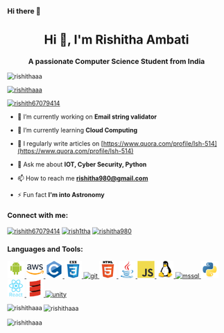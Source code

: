 ### Hi there 👋

<h1 align="center">Hi 👋, I'm Rishitha Ambati</h1>
<h3 align="center">A passionate Computer Science Student from India</h3>

<p align="left"> <img src="https://komarev.com/ghpvc/?username=rishithaaa&label=Profile%20views&color=0e75b6&style=flat" alt="rishithaaa" /> </p>

<p align="left"> <a href="https://github.com/ryo-ma/github-profile-trophy"><img src="https://github-profile-trophy.vercel.app/?username=rishithaaa" alt="rishithaaa" /></a> </p>

<p align="left"> <a href="https://twitter.com/rishith67079414" target="blank"><img src="https://img.shields.io/twitter/follow/rishith67079414?logo=twitter&style=for-the-badge" alt="rishith67079414" /></a> </p>

- 🔭 I’m currently working on **Email string validator**

- 🌱 I’m currently learning **Cloud Computing**

- 📝 I regularly write articles on [https://www.quora.com/profile/Ish-514](https://www.quora.com/profile/Ish-514)

- 💬 Ask me about **IOT, Cyber Security, Python**

- 📫 How to reach me **rishitha980@gmail.com**

- ⚡ Fun fact **I'm into Astronomy**

<h3 align="left">Connect with me:</h3>
<p align="left">
<a href="https://twitter.com/rishith67079414" target="blank"><img align="center" src="https://raw.githubusercontent.com/rahuldkjain/github-profile-readme-generator/master/src/images/icons/Social/twitter.svg" alt="rishith67079414" height="30" width="40" /></a>
<a href="https://instagram.com/rish1tha" target="blank"><img align="center" src="https://raw.githubusercontent.com/rahuldkjain/github-profile-readme-generator/master/src/images/icons/Social/instagram.svg" alt="rish1tha" height="30" width="40" /></a>
<a href="https://www.hackerrank.com/rishitha980" target="blank"><img align="center" src="https://raw.githubusercontent.com/rahuldkjain/github-profile-readme-generator/master/src/images/icons/Social/hackerrank.svg" alt="rishitha980" height="30" width="40" /></a>
</p>

<h3 align="left">Languages and Tools:</h3>
<p align="left"> <a href="https://developer.android.com" target="_blank" rel="noreferrer"> <img src="https://raw.githubusercontent.com/devicons/devicon/master/icons/android/android-original-wordmark.svg" alt="android" width="40" height="40"/> </a> <a href="https://aws.amazon.com" target="_blank" rel="noreferrer"> <img src="https://raw.githubusercontent.com/devicons/devicon/master/icons/amazonwebservices/amazonwebservices-original-wordmark.svg" alt="aws" width="40" height="40"/> </a> <a href="https://www.cprogramming.com/" target="_blank" rel="noreferrer"> <img src="https://raw.githubusercontent.com/devicons/devicon/master/icons/c/c-original.svg" alt="c" width="40" height="40"/> </a> <a href="https://www.w3schools.com/css/" target="_blank" rel="noreferrer"> <img src="https://raw.githubusercontent.com/devicons/devicon/master/icons/css3/css3-original-wordmark.svg" alt="css3" width="40" height="40"/> </a> <a href="https://git-scm.com/" target="_blank" rel="noreferrer"> <img src="https://www.vectorlogo.zone/logos/git-scm/git-scm-icon.svg" alt="git" width="40" height="40"/> </a> <a href="https://www.w3.org/html/" target="_blank" rel="noreferrer"> <img src="https://raw.githubusercontent.com/devicons/devicon/master/icons/html5/html5-original-wordmark.svg" alt="html5" width="40" height="40"/> </a> <a href="https://www.java.com" target="_blank" rel="noreferrer"> <img src="https://raw.githubusercontent.com/devicons/devicon/master/icons/java/java-original.svg" alt="java" width="40" height="40"/> </a> <a href="https://developer.mozilla.org/en-US/docs/Web/JavaScript" target="_blank" rel="noreferrer"> <img src="https://raw.githubusercontent.com/devicons/devicon/master/icons/javascript/javascript-original.svg" alt="javascript" width="40" height="40"/> </a> <a href="https://www.linux.org/" target="_blank" rel="noreferrer"> <img src="https://raw.githubusercontent.com/devicons/devicon/master/icons/linux/linux-original.svg" alt="linux" width="40" height="40"/> </a> <a href="https://www.microsoft.com/en-us/sql-server" target="_blank" rel="noreferrer"> <img src="https://www.svgrepo.com/show/303229/microsoft-sql-server-logo.svg" alt="mssql" width="40" height="40"/> </a> <a href="https://www.python.org" target="_blank" rel="noreferrer"> <img src="https://raw.githubusercontent.com/devicons/devicon/master/icons/python/python-original.svg" alt="python" width="40" height="40"/> </a> <a href="https://reactjs.org/" target="_blank" rel="noreferrer"> <img src="https://raw.githubusercontent.com/devicons/devicon/master/icons/react/react-original-wordmark.svg" alt="react" width="40" height="40"/> </a> <a href="https://www.scala-lang.org" target="_blank" rel="noreferrer"> <img src="https://raw.githubusercontent.com/devicons/devicon/master/icons/scala/scala-original.svg" alt="scala" width="40" height="40"/> </a> <a href="https://unity.com/" target="_blank" rel="noreferrer"> <img src="https://www.vectorlogo.zone/logos/unity3d/unity3d-icon.svg" alt="unity" width="40" height="40"/> </a> </p>

<p><img align="left" src="https://github-readme-stats.vercel.app/api/top-langs?username=rishithaaa&show_icons=true&locale=en&layout=compact" alt="rishithaaa" /></p>

<p>&nbsp;<img align="center" src="https://github-readme-stats.vercel.app/api?username=rishithaaa&show_icons=true&locale=en" alt="rishithaaa" /></p>

<p><img align="center" src="https://github-readme-streak-stats.herokuapp.com/?user=rishithaaa&" alt="rishithaaa" /></p>
